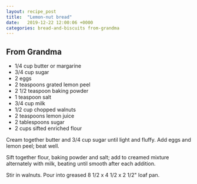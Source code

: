 ```yaml
---
layout: recipe_post
title:  "Lemon-nut bread"
date:   2019-12-22 12:00:06 +0000
categories: bread-and-biscuits from-grandma
---
```


## From Grandma
* 1/4 cup butter or margarine
* 3/4 cup sugar
* 2 eggs
* 2 teaspoons grated lemon peel
* 2 1/2 teaspoon baking powder
* 1 teaspoon salt
* 3/4 cup milk
* 1/2 cup chopped walnuts
* 2 teaspoons lemon juice
* 2 tablespoons sugar
* 2 cups sifted enriched flour

Cream together butter and 3/4 cup sugar until light and fluffy. Add eggs and lemon peel; beat well.


Sift together flour, baking powder and salt; add to creamed mixture alternately with milk, beating until smooth after each addition.


Stir in walnuts. Pour into greased 8 1/2 x 4 1/2 x 2 1/2" loaf pan.

